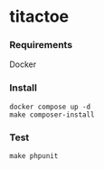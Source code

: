 # titactoe

### Requirements
Docker

### Install
```docker compose up -d```<br>
```make composer-install```

### Test
```make phpunit```


